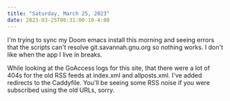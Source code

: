 ```yaml
---
title: "Saturday, March 25, 2023"
date: 2023-03-25T06:31:00.10-4:00
---
```


I'm trying to sync my Doom emacs install this morning and seeing errors that the scripts can't resolve git.savannah.gnu.org so nothing works. I don't like when the app I live in breaks.

While looking at the GoAccess logs for this site, that there were a lot of 404s for the old RSS feeds at index.xml and allposts.xml. I've added redirects to the Caddyfile. You'll be seeing some RSS noise if you were subscribed using the old URLs, sorry.
